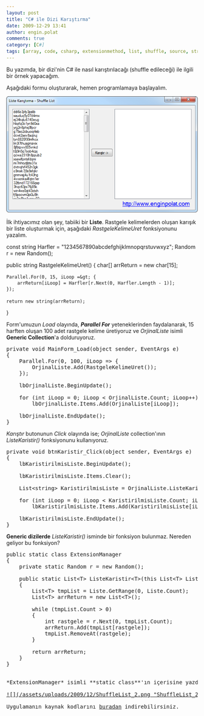 ```yaml
---
layout: post
title: "C# ile Dizi Karıştırma"
date: 2009-12-29 13:41
author: engin.polat
comments: true
category: [C#]
tags: [array, code, csharp, extensionmethod, list, shuffle, source, string]
---
```

Bu yazımda, bir dizi'nin C# ile nasıl karıştırılacağı (shuffle edileceği) ile ilgili bir örnek yapacağım.

Aşağıdaki formu oluşturarak, hemen programlamaya başlayalım.

<a href="/assets/uploads/2009/12/ShuffleList_1.png">![](/assets/uploads/2009/12/ShuffleList_1.png "ShuffleList_1")</a>

İlk ihtiyacımız olan şey, tabiiki bir **Liste**. Rastgele kelimelerden oluşan karışık bir liste oluşturmak için, aşağıdaki *RastgeleKelimeUret* fonksiyonunu yazalım.



const string Harfler = "1234567890abcdefghijklmnopqrstuvwxyz";
Random r = new Random();

public string RastgeleKelimeUret()
{
    char[] arrReturn = new char[15];

    Parallel.For(0, 15, iLoop =&gt; {
        arrReturn[iLoop] = Harfler[r.Next(0, Harfler.Length - 1)];
    });

    return new string(arrReturn);
}</pre>

Form'umuzun *Load* olayında, ***Parallel For*** yeteneklerinden faydalanarak, 15 harften oluşan 100 adet rastgele kelime üretiyoruz ve *OrjinalListe* isimli **Generic Collection**'a dolduruyoruz.

<pre class="brush:csharp">private void MainForm_Load(object sender, EventArgs e)
{
    Parallel.For(0, 100, iLoop =&gt; {
        OrjinalListe.Add(RastgeleKelimeUret());
    });

    lbOrjinalListe.BeginUpdate();

    for (int iLoop = 0; iLoop &lt; OrjinalListe.Count; iLoop++)
        lbOrjinalListe.Items.Add(OrjinalListe[iLoop]);

    lbOrjinalListe.EndUpdate();
}</pre>

*Karıştır* butonunun *Click* olayında ise; *OrjinalListe* collection'ının *ListeKaristir()* fonksiyonunu kullanıyoruz.

<pre class="brush:csharp">private void btnKaristir_Click(object sender, EventArgs e)
{
    lbKaristirilmisListe.BeginUpdate();

    lbKaristirilmisListe.Items.Clear();

    List&lt;string&gt; KaristirilmisListe = OrjinalListe.ListeKaristir();

    for (int iLoop = 0; iLoop &lt; KaristirilmisListe.Count; iLoop++)
        lbKaristirilmisListe.Items.Add(KaristirilmisListe[iLoop]);

    lbKaristirilmisListe.EndUpdate();
}</pre>

**Generic dizilerde** *ListeKaristir()* isminde bir fonksiyon bulunmaz. Nereden geliyor bu fonksiyon?

<pre class="brush:csharp">public static class ExtensionManager
{
    private static Random r = new Random();

    public static List&lt;T&gt; ListeKaristir&lt;T&gt;(this List&lt;T&gt; Liste)
    {
        List&lt;T&gt; tmpList = Liste.GetRange(0, Liste.Count);
        List&lt;T&gt; arrReturn = new List&lt;T&gt;();

        while (tmpList.Count &gt; 0)
        {
            int rastgele = r.Next(0, tmpList.Count);
            arrReturn.Add(tmpList[rastgele]);
            tmpList.RemoveAt(rastgele);
        }

        return arrReturn;
    }
}


*ExtensionManager* isimli **static class**'ın içerisine yazdığım *ListeKaristir&lt;T&gt;* fonksiyonundan geliyor. İlk parametreye eklediğim *this* anahtar kelimesine dikkat edelim. Bu sayede, *List&lt;T&gt;* yapısında olan tüm nesnelerde *ListeKaristir()* fonksiyonunun çalışmasını sağlamış olduk.

<a href="/assets/uploads/2009/12/ShuffleList_2.png">![](/assets/uploads/2009/12/ShuffleList_2.png "ShuffleList_2")</a>

Uygulamanın kaynak kodlarını <a title="enginpolat.com: Shuffle List" href="/assets/uploads/2009/12/ShuffleList.rar" target="_blank" rel="noopener">buradan</a> indirebilirsiniz.

